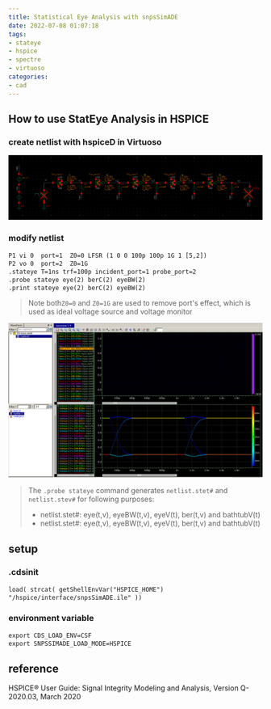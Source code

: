 ```yaml
---
title: Statistical Eye Analysis with snpsSimADE
date: 2022-07-08 01:07:18
tags:
- stateye
- hspice
- spectre
- virtuoso
categories:
- cad
---
```


## How to use  StatEye Analysis in HSPICE

### create netlist with hspiceD in Virtuoso

![image-20220708011315422](snpsSimADE-StatEye/image-20220708011315422.png)

### modify netlist

```
P1 vi 0  port=1  Z0=0 LFSR (1 0 0 100p 100p 1G 1 [5,2])
P2 vo 0  port=2  Z0=1G
.stateye T=1ns trf=100p incident_port=1 probe_port=2
.probe stateye eye(2) berC(2) eyeBW(2)
.print stateye eye(2) berC(2) eyeBW(2)
```

> Note both`Z0=0` and `Z0=1G` are used to remove port's effect, which is used as ideal voltage source and voltage monitor

![image-20220708012542135](snpsSimADE-StatEye/image-20220708012542135.png)

> The `.probe stateye` command generates `netlist.stet#` and `netlist.stev#` for following purposes:
>
> - netlist.stet#: eye(t,v), eyeBW(t,v), eyeV(t), ber(t,v) and bathtubV(t)
> - netlist.stet#: eye(t,v), eyeBW(t,v), eyeV(t), ber(t,v) and bathtubV(t)

## setup

### .cdsinit

```
load( strcat( getShellEnvVar("HSPICE_HOME") "/hspice/interface/snpsSimADE.ile" ))
```

### environment variable

```
export CDS_LOAD_ENV=CSF
export SNPSSIMADE_LOAD_MODE=HSPICE
```

## reference

HSPICE® User Guide: Signal Integrity Modeling and Analysis, Version Q-2020.03, March 2020
